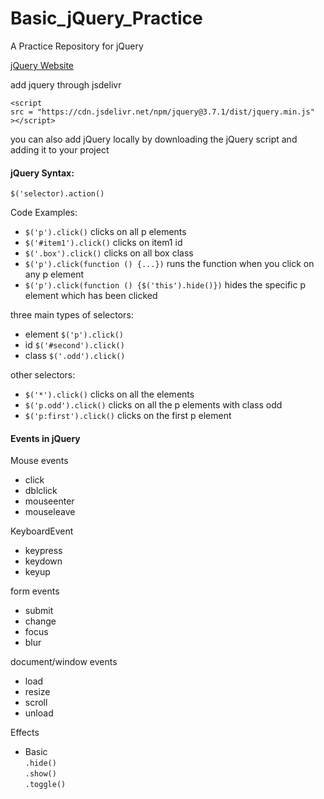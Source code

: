 # Basic_jQuery_Practice
A Practice Repository for jQuery

[jQuery Website](www.jquery.com)

add jquery through jsdelivr
```
<script
src = "https://cdn.jsdelivr.net/npm/jquery@3.7.1/dist/jquery.min.js"
></script>
```

you can also add jQuery locally by downloading the jQuery script and adding it to your project 

#### jQuery Syntax:
`$('selector).action()`


Code Examples:
- `$('p').click()` clicks on all p elements
- `$('#item1').click()` clicks on item1 id
- `$('.box').click()` clicks on all box class
- `$('p').click(function () {...})` runs the function when you click on any p element
- `$('p').click(function () {$('this').hide()})` hides the specific p element which has been clicked

three main types of selectors:
- element `$('p').click()`
- id `$('#second').click()`
- class `$('.odd').click()`

other selectors:
- `$('*').click()` clicks on all the elements
- `$('p.odd').click()` clicks on all the p elements with class odd
- `$('p:first').click()` clicks on the first p element

#### Events in jQuery

Mouse events
- click 
- dblclick 
- mouseenter 
- mouseleave

KeyboardEvent
- keypress 
- keydown 
- keyup

form events
- submit 
- change 
- focus 
- blur

document/window events
- load 
- resize 
- scroll 
- unload

Effects
- Basic\
 `.hide()`\
 `.show()`\
 `.toggle()`

